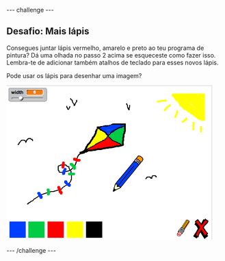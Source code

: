 \--- challenge \---

## Desafio: Mais lápis

Consegues juntar lápis vermelho, amarelo e preto ao teu programa de pintura? Dá uma olhada no passo 2 acima se esqueceste como fazer isso. Lembra-te de adicionar também atalhos de teclado para esses novos lápis.

Pode usar os lápis para desenhar uma imagem?

![screenshot](images/paint-final.png)

\--- /challenge \---
